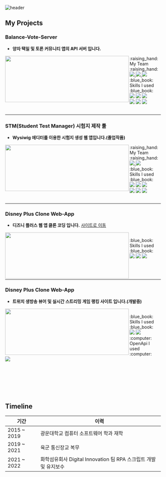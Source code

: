![header](https://capsule-render.vercel.app/api?type=waving&color=gradient&customColorList=0&height=250&section=header&text=안녕하세요?%20"최준만"%20입니다.&fontSize=60)




## My Projects
### Balance-Vote-Server
* **양자 택일 및 토론 커뮤니티 앱의 API 서버 입니다.**
<a href="https://github.com/Balance-Vote/Balance-Vote-Server">
  <img align="left" height="150px" width="400px" src="https://github-readme-stats.vercel.app/api/pin?username=Balance-Vote&repo=Balance-Vote-Server&title_color=ffeceb&icon_color=ffeceb&text_color=ffeceb&bg_color=ffa69e"><p></p></img> 
</a>
<div align ="left">
  :raising_hand: My Team :raising_hand: <br>
  <a href="https://github.com/LeeDongGeon1996">
    <img src="https://img.shields.io/badge/LeeDongGeon1996-FFD5D1?style=for-the-badge"/> 
  </a>
  <a href="https://github.com/CrewDaniel">
    <img src="https://img.shields.io/badge/CrewDaniel-FFD5D1?style=for-the-badge"/> 
  </a>
  <a href="https://github.com/kjh9589">
    <img src="https://img.shields.io/badge/kjh9589-FFD5D1?style=for-the-badge"/> 
  </a>
    <br>
  :blue_book: Skills I used :blue_book: <br>
  <img src="https://img.shields.io/badge/Spring Boot-6DB33F?style=for-the-badge&logo=Spring Boot&logoColor=FFFFFF"/>
  <img src="https://img.shields.io/badge/Github Actions-2088FF?style=for-the-badge&logo=Github Actions&logoColor=FFFFFF"/>
  <img src="https://img.shields.io/badge/MySQL-4479A1?style=for-the-badge&logo=MySQL&logoColor=FFFFFF"/>
  <br>
  <img src="https://img.shields.io/badge/AWS-569A31?style=for-the-badge&logo=Amazon AWS&logoColor=FFFFFF"/>
  <img src="https://img.shields.io/badge/Amazon S3-569A31?style=for-the-badge&logo=Amazon S3&logoColor=FFFFFF"/>
  <img src="https://img.shields.io/badge/Amazon EC2-569A31?style=for-the-badge&logo=Amazon EC2&logoColor=FFFFFF"/>
</div>
<br>

---
### STM(Student Test Manager) 시험지 제작 툴
* **Wysiwig 에디터를 이용한 시험지 생성 웹 앱입니다.(졸업작품)**

<a href="https://github.com/LeeDongGeon1996/STM">
  <img align="left" height="150px" width="400px" src="https://github-readme-stats.vercel.app/api/pin?username=LeeDongGeon1996&repo=STM&title_color=ffeceb&icon_color=ffeceb&text_color=ffeceb&bg_color=ffa69e"><p></p></img>
</a>

<div align ="left">
  :raising_hand: My Team :raising_hand: <br>
  <a href="https://github.com/LeeDongGeon1996">
    <img src="https://img.shields.io/badge/LeeDongGeon1996-FFD5D1?style=for-the-badge"/> 
  </a>
  <a href="https://github.com/sealotus1996">
    <img src="https://img.shields.io/badge/sealotus1996-FFD5D1?style=for-the-badge"/> 
  </a>
    <br>
  :blue_book: Skills I used :blue_book: <br>
  <img src="https://img.shields.io/badge/JQuery-0769AD?style=for-the-badge&logo=JQuery&logoColor=FFFFFF"/>
  <img src="https://img.shields.io/badge/Spring-6DB33F?style=for-the-badge&logo=Spring&logoColor=FFFFFF"/>
  <img src="https://img.shields.io/badge/MongoDB-47A248?style=for-the-badge&logo=MongoDB&logoColor=FFFFFF"/>
  <br>
  <img src="https://img.shields.io/badge/CKEditor-0287D0?style=for-the-badge&logo=CKEditor&logoColor=FFFFFF"/>
  <img src="https://img.shields.io/badge/Amazon S3-569A31?style=for-the-badge&logo=Amazon S3&logoColor=FFFFFF"/>
  <img src="https://img.shields.io/badge/Amazon EC2-569A31?style=for-the-badge&logo=Amazon EC2&logoColor=FFFFFF"/>
</div>
<br>

---
### Disney Plus Clone Web-App
* **디즈니 플러스 웹 앱 클론 코딩 입니다.**
<a href="https://junman95.github.io/disneyplus-clone/">사이트로 이동</a>

<a href="https://github.com/junman95/disneyplus-clone">
  <img align="left" height="150px" width="400px" src="https://github-readme-stats.vercel.app/api/pin?username=junman95&repo=disneyplus-clone&title_color=ffeceb&icon_color=ffeceb&text_color=ffeceb&bg_color=ffa69e"><p></p></img>
</a>

<div align ="left">
  <br>
  :blue_book: Skills I used :blue_book: <br>
  <img src="https://img.shields.io/badge/React-61DAFB?style=for-the-badge&logo=React&logoColor=FFFFFF"/>
  <img src="https://img.shields.io/badge/Redux-764ABC?style=for-the-badge&logo=Redux&logoColor=FFFFFF"/>
  <img src="https://img.shields.io/badge/Firestore-FFCA28?style=for-the-badge&logo=Firebase&logoColor=FFFFFF"/>
</div>  
<br><br><br>

---
### Disney Plus Clone Web-App
* **트위치 생방송 뷰어 및 실시간 스트리밍 게임 랭킹 사이트 입니다.(개발중)**

<a href="https://github.com/junman95/TwitchGameAnalysis">
  <img align="left" height="150px" width="400px" src="https://github-readme-stats.vercel.app/api/pin?username=junman95&repo=TwitchGameAnalysis&title_color=ffeceb&icon_color=ffeceb&text_color=ffeceb&bg_color=ffa69e"><p></p></img>
</a>

<div align ="left">
  <br>
  :blue_book: Skills I used :blue_book: <br>
  <img src="https://img.shields.io/badge/React-61DAFB?style=for-the-badge&logo=React&logoColor=FFFFFF"/>
  <img src="https://img.shields.io/badge/Redux-764ABC?style=for-the-badge&logo=Redux&logoColor=FFFFFF"/>
  <br>
  :computer: OpenApi I used :computer: <br>
  <a href="https://dev.twitch.tv/docs/api/">
    <img src="https://img.shields.io/badge/Twitch Api-9146FF?style=for-the-badge&logo=Twitch&logoColor=FFFFFF"/>
  </a>
</div>  


<br><br><br>
---
## Timeline
| 기간 | 이력 |
|------|-----|
|2015 ~ 2019 | 광운대학교 컴퓨터 소프트웨어 학과 재학 |
|2019 ~ 2021 | 육군 통신장교 복무 |
|2021 ~ 2022 | 화학섬유회사 Digital Innovation 팀 RPA 스크립트 개발 및 유지보수 |
</div>
